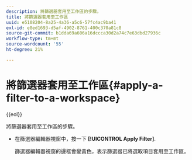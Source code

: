 ```yaml
---
description: 將篩選器套用至工作區的步驟。
title: 將篩選器套用至工作區
uuid: e5108204-8a25-4a36-a5c6-57fc4ac9ba41
exl-id: e8ed1693-d5af-4902-8761-400c370a81c8
source-git-commit: b1dda69a606a16dccca30d2a74c7e63dbd27936c
workflow-type: tm+mt
source-wordcount: '55'
ht-degree: 21%

---
```


# 將篩選器套用至工作區{#apply-a-filter-to-a-workspace}

{{eol}}

將篩選器套用至工作區的步驟。

* 在篩選器編輯器視窗中，按一下 **[!UICONTROL Apply Filter]**.

   篩選器編輯器視窗的邊框會變黃色，表示篩選器已將選取項目套用至工作區。
